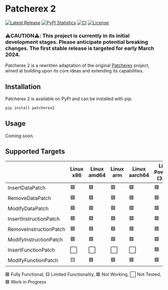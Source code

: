 # Patcherex 2

[![Latest Release](https://img.shields.io/pypi/v/patcherex2.svg)](https://pypi.python.org/pypi/patcherex2/)
[![PyPI Statistics](https://img.shields.io/pypi/dm/patcherex2.svg)](https://pypistats.org/packages/patcherex2)
[![CI](https://img.shields.io/github/actions/workflow/status/purseclab/patcherex2/ci.yml?label=CI
)](https://github.com/purseclab/Patcherex2/actions/workflows/test.yml)
[![License](https://img.shields.io/github/license/purseclab/patcherex2.svg)](https://github.com/purseclab/Patcherex2/blob/main/LICENSE)

### ⚠️CAUTION⚠️: This project is currently in its initial development stages. Please anticipate potential breaking changes. The first stable release is targeted for early March 2024.
Patcherex 2 is a rewritten adaptation of the original [Patcherex](https://github.com/angr/patcherex) project, aimed at building upon its core ideas and extending its capabilities.

## Installation

Patcherex 2 is available on PyPI and can be installed with pip:

```bash
pip install patcherex2
```

## Usage

Coming soon.

## Supported Targets

|           | Linux x86 | Linux amd64 | Linux arm | Linux aarch64 | Linux PowerPC (32bit) | Linux PowerPC (64bit) | Linux MIPS (32bit) | Linux MIPS (64bit) | SPARCv8 (LEON3) | PowerPC (VLE) (IHEX)
|-|-|-|-|-|-|-|-|-|-|-|
InsertDataPatch         | 🟩 | 🟩 | 🟩 | 🟩 | 🟪 | 🟪 | 🟪 | 🟪 | ⬜ | ⬜ | 🟩 | 🟩 |
RemoveDataPatch         | 🟩 | 🟩 | 🟩 | 🟩 | 🟪 | 🟪 | 🟪 | 🟪 | ⬜ | ⬜ | 🟩 | 🟩 |
ModifyDataPatch         | 🟩 | 🟩 | 🟩 | 🟩 | 🟪 | 🟪 | 🟪 | 🟪 | ⬜ | ⬜ | 🟩 | 🟩 |
InsertInstructionPatch  | 🟩 | 🟩 | 🟩 | 🟩 | 🟪 | 🟪 | 🟪 | 🟪 | ⬜ | ⬜ | 🟩 | 🟩 |
RemoveInstructionPatch  | 🟩 | 🟩 | 🟩 | 🟩 | 🟪 | 🟪 | 🟪 | 🟪 | ⬜ | ⬜ | 🟩 | 🟩 |
ModifyInstructionPatch  | 🟩 | 🟩 | 🟩 | 🟩 | 🟪 | 🟪 | 🟪 | 🟪 | ⬜ | ⬜ | 🟩 | 🟩 |
InsertFunctionPatch     | ⬜ | ⬜ | ⬜ | ⬜ | 🟪 | 🟪 | 🟪 | 🟪 | ⬜ | ⬜ | ⬜ | ⬜ |
ModifyFunctionPatch     | 🟨 | 🟩 | 🟩 | 🟩 | 🟪 | 🟪 | 🟪 | 🟪 | ⬜ | ⬜ | 🟩 | 🟩 |

🟩 Fully Functional, 🟨 Limited Functionality, 🟥 Not Working, ⬜ Not Tested, 🟪 Work in Progress

